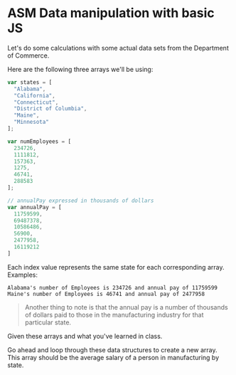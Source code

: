 # ASM Data manipulation with basic JS

Let's do some calculations with some actual data sets from the Department of Commerce.

Here are the following three arrays we'll be using:

```js
var states = [
  "Alabama",
  "California",
  "Connecticut",
  "District of Columbia",
  "Maine",
  "Minnesota"
];

var numEmployees = [
  234726,
  1111812,
  157363,
  1275,
  46741,
  288583
];

// annualPay expressed in thousands of dollars
var annualPay = [
  11759599,
  69487378,
  10586486,
  56900,
  2477958,
  16119212
]
```

Each index value represents the same state for each corresponding array. Examples:

`Alabama's number of Employees is 234726 and annual pay of 11759599`
`Maine's number of Employees is 46741 and annual pay of 2477958`

> Another thing to note is that the annual pay is a number of thousands of dollars paid to those in the manufacturing industry for that particular state.

Given these arrays and what you've learned in class.

Go ahead and loop through these data structures to create a new array. This array should be the average salary of a person in manufacturing by state.
